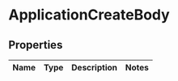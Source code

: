 # ApplicationCreateBody

## Properties
Name | Type | Description | Notes
------------ | ------------- | ------------- | -------------
